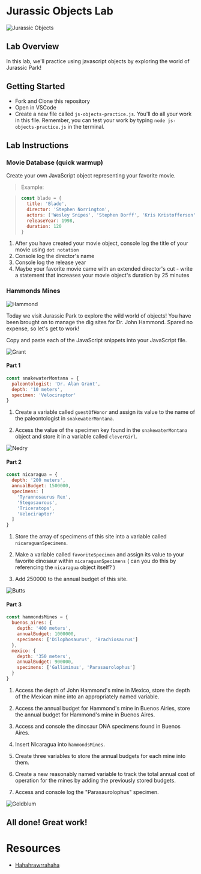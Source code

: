 # Jurassic Objects Lab

![Jurassic Objects](https://external-content.duckduckgo.com/iu/?u=https%3A%2F%2Fmedia.giphy.com%2Fmedia%2FhDtZt3aoaTbos%2Fgiphy.gif&f=1&nofb=1)

## Lab Overview

In this lab, we'll practice using javascript objects by exploring the world of Jurassic Park!

## Getting Started

- Fork and Clone this repository
- Open in VSCode
- Create a new file called `js-objects-practice.js`. You'll do all your work in this file. Remember, you can test your work by typing `node js-objects-practice.js` in the terminal.

## Lab Instructions

### Movie Database (quick warmup)

Create your own JavaScript object representing your favorite movie.

> Example:

> ```javascript
> const blade = {
>   title: 'Blade',
>   director: 'Stephen Norrington',
>   actors: ['Wesley Snipes', 'Stephen Dorff', 'Kris Kristofferson'],
>   releaseYear: 1998,
>   duration: 120
> }
> ```

1. After you have created your movie object, console log the title of your movie using `dot notation`
2. Console log the director's name
3. Console log the release year
4. Maybe your favorite movie came with an extended director's cut - write a statement that increases your movie object's duration by 25 minutes

### Hammonds Mines

![Hammond](https://external-content.duckduckgo.com/iu/?u=http%3A%2F%2Freplygif.net%2Fi%2F1087.gif&f=1&nofb=1)

Today we visit Jurassic Park to explore the wild world of objects! You have been brought on to manage the dig sites for Dr. John Hammond. Spared no expense, so let's get to work!

Copy and paste each of the JavaScript snippets into your JavaScript file.

![Grant](https://external-content.duckduckgo.com/iu/?u=https%3A%2F%2Fmedia.giphy.com%2Fmedia%2F8iWxnwt5p4vD2%2Fgiphy.gif&f=1&nofb=1)

#### Part 1

```javascript
const snakewaterMontana = {
  paleontologist: 'Dr. Alan Grant',
  depth: '10 meters',
  specimen: 'Velociraptor'
}
```

1. Create a variable called `guestOfHonor` and assign its value to the name of the paleontologist in `snakewaterMontana`.

2. Access the value of the specimen key found in the `snakewaterMontana` object and store it in a variable called `cleverGirl`.

![Nedry](https://external-content.duckduckgo.com/iu/?u=http%3A%2F%2Fi.imgur.com%2Fnm3gZMl.gif&f=1&nofb=1)

#### Part 2

```javascript
const nicaragua = {
  depth: '200 meters',
  annualBudget: 1500000,
  specimens: [
    'Tyrannosaurus Rex',
    'Stegosaurous',
    'Triceratops',
    'Velociraptor'
  ]
}
```

1. Store the array of specimens of this site into a variable called `nicaraguanSpecimens`.

2. Make a variable called `favoriteSpecimen` and assign its value to your favorite dinosaur within `nicaraguanSpecimens` ( can you do this by referencing the `nicaragua` object itself? )

3. Add 250000 to the annual budget of this site.

![Butts](https://external-content.duckduckgo.com/iu/?u=https%3A%2F%2Fpyxis.nymag.com%2Fv1%2Fimgs%2Fe2e%2F373%2F9c3e0cd3af0edb4a7e22a1d0df6b756401-holdontoyourbutts.gif&f=1&nofb=1)

#### Part 3

```javascript
const hammondsMines = {
  buenos_aires: {
    depth: '400 meters',
    annualBudget: 1000000,
    specimens: ['Dilophosaurus', 'Brachiosaurus']
  },
  mexico: {
    depth: '350 meters',
    annualBudget: 900000,
    specimens: ['Gallimimus', 'Parasaurolophus']
  }
}
```

1. Access the depth of John Hammond's mine in Mexico, store the depth of the Mexican mine into an appropriately named variable.

2. Access the annual budget for Hammond's mine in Buenos Airies, store the annual budget for Hammond's mine in Buenos Aires.

3. Access and console the dinosaur DNA specimens found in Buenos Aires.

4. Insert Nicaragua into `hammondsMines`.

5. Create three variables to store the annual budgets for each mine into them.

6. Create a new reasonably named variable to track the total annual cost of operation for the mines by adding the previously stored budgets.

7. Access and console log the "Parasaurolophus" specimen.

![Goldblum](https://media4.giphy.com/media/3oD3YQjT2cSZTsy6Va/giphy.gif)

## All done! Great work!

# Resources

- [Hahahrawrrahaha](https://youtu.be/wJelEXaPhJ8)
